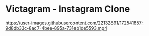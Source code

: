# Victagram - Instagram Clone

https://user-images.githubusercontent.com/22132891/172541857-9d8db33c-8ac7-4bee-895a-731eb1de5593.mp4
